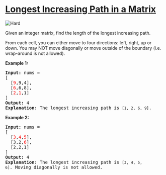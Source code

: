 # [Longest Increasing Path in a Matrix](https://leetcode.com/problems/longest-increasing-path-in-a-matrix/)
<img src="https://img.shields.io/badge/difficulty-hard-red.svg?style=flat-square" alt="Hard" />

<p>Given an integer matrix, find the length of the longest increasing path.</p>

<p>From each cell, you can either move to four directions: left, right, up or down. You may NOT move diagonally or move outside of the boundary (i.e. wrap-around is not allowed).</p>

<p><b>Example 1:</b></p>

<pre>
<strong>Input: </strong>nums = 
[
  [<font color="red">9</font>,9,4],
  [<font color="red">6</font>,6,8],
  [<font color="red">2</font>,<font color="red">1</font>,1]
] 
<strong>Output:</strong> 4 
<strong>Explanation:</strong> The longest increasing path is <code>[1, 2, 6, 9]</code>.
</pre>

<p><b>Example 2:</b></p>

<pre>
<strong>Input:</strong> nums = 
[
  [<font color="red">3</font>,<font color="red">4</font>,<font color="red">5</font>],
  [3,2,<font color="red">6</font>],
  [2,2,1]
] 
<strong>Output: </strong>4 
<strong>Explanation: </strong>The longest increasing path is <code>[3, 4, 5, 6]</code>. Moving diagonally is not allowed.
</pre>


